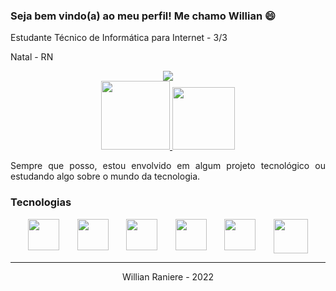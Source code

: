 ### Seja bem vindo(a) ao meu perfil! Me chamo Willian 😄
Estudante Técnico de Informática para Internet - 3/3


Natal - RN

<div style="text-align: center;">
    <img src="https://github-readme-stats.vercel.app/api?username=WillianSilva05&theme=radical&show_icons=true">
</div>

<div style="text-align: center;">
    <a href="https://www.instagram.com/willian_raniere/">
        <img src="https://img.shields.io/badge/Instagram-E4405F?style=for-the-badge&logo=instagram&logoColor=white" width="110px">
    </a>
    <a href="https://www.linkedin.com/in/willian-raniere/">
        <img src="https://img.shields.io/badge/LinkedIn-0077B5?style=for-the-badge&logo=linkedin&logoColor=white" width="100px">
    </a>
</div>

<p style="text-align: justify;">Sempre que posso, estou envolvido em algum projeto tecnológico ou estudando algo sobre o mundo da tecnologia.</p>

### Tecnologias

<div style="display: flex; justify-content: space-evenly">
    <img src="https://cdn-icons-png.flaticon.com/512/732/732212.png" width="50px">
    <img src="https://cdn-icons-png.flaticon.com/512/732/732190.png" width="50px">
    <img src="https://cdn.icon-icons.com/icons2/2415/PNG/512/javascript_original_logo_icon_146455.png" width="50px">
    <img src="https://cdn.icon-icons.com/icons2/2415/PNG/512/typescript_original_logo_icon_146317.png" width="50px">
    <img src="https://cdn.iconscout.com/icon/free/png-256/node-js-1174925.png" width="50px">
    <img src="https://upload.wikimedia.org/wikipedia/commons/thumb/a/a7/React-icon.svg/2300px-React-icon.svg.png" width="55px">
</div>

<hr>

<p style="text-align: center;">Willian Raniere - 2022</p>
